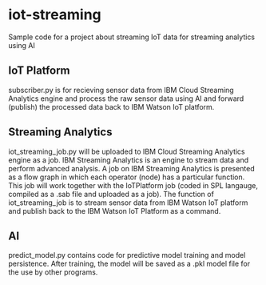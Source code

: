 # iot-streaming
Sample code for a project about streaming IoT data for streaming analytics using AI

## IoT Platform
subscriber.py is for recieving sensor data from IBM Cloud Streaming Analytics engine and process the raw sensor data using AI and forward (publish) the processed data back to IBM Watson IoT platform. 

## Streaming Analytics
iot_streaming_job.py will be uploaded to IBM Cloud Streaming Analytics engine as a job. IBM Streaming Analytics is an engine to stream data and perform advanced analysis. A job on IBM Streaming Analytics is presented as a flow graph in which each operator (node) has a particular function. This job will work together with the IoTPlatform job (coded in SPL langauge, compiled as a .sab file and uploaded as a job). The function of iot_streaming_job is to stream sensor data from IBM Watson IoT platform and publish back to the IBM Watson IoT Platform as a command. 

## AI
predict_model.py contains code for predictive model training and model persistence. After training, the model will be saved as a .pkl model file for the use by other programs. 
